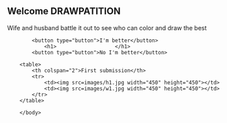 <!DOCTYPE html>
<html>
	<head>
		<title>Drawpatition</title>
		<meta charset="utf-8">
	</head>
		<body>
			<h2>Welcome DRAWPATITION</h2>
			<p>Wife and husband battle it out to see who can color and draw the best</p>

			<button type="button">I'm better</button>
				<h1>                   </h1>
			<button type="button">No I'm better</button>

		<table>
			<th colspan="2">First submission</th>
			<tr>
				<td><img src=images/h1.jpg width="450" height="450"></td>
				<td><img src=images/w1.jpg width="450" height="450"></td>
			</tr>
		</table>

		</body>
</html>
